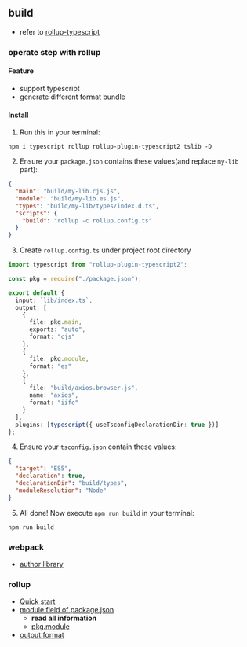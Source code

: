 ## build

* refer to [rollup-typescript](https://gist.github.com/aleclarson/9900ed2a9a3119d865286b218e14d226)

### operate step with rollup

#### Feature

* support typescript
* generate different format bundle

#### Install

1. Run this in your terminal:

```shell
npm i typescript rollup rollup-plugin-typescript2 tslib -D
```

2. Ensure your `package.json` contains these values(and replace `my-lib` part):

```json
{
  "main": "build/my-lib.cjs.js",
  "module": "build/my-lib.es.js",
  "types": "build/my-lib/types/index.d.ts",
  "scripts": {
    "build": "rollup -c rollup.config.ts"
  }
}
```

3. Create `rollup.config.ts` under project root directory

```typescript
import typescript from "rollup-plugin-typescript2";

const pkg = require("./package.json");

export default {
  input: `lib/index.ts`,
  output: [
    {
      file: pkg.main,
      exports: "auto",
      format: "cjs"
    },
    {
      file: pkg.module,
      format: "es"
    },
    {
      file: "build/axios.browser.js",
      name: "axios",
      format: "iife"
    }
  ],
  plugins: [typescript({ useTsconfigDeclarationDir: true })]
};
```

4. Ensure your `tsconfig.json` contain these values:

```json
{
  "target": "ES5",
  "declaration": true,
  "declarationDir": "build/types",
  "moduleResolution": "Node"
}
```

5. All done! Now execute `npm run build` in your terminal:

```shell
npm run build
```

### webpack

* [author library](https://webpack.js.org/guides/author-libraries/)

### rollup

* [Quick start](https://rollupjs.org/guide/en/#quick-start)
* [module field of package.json](https://stackoverflow.com/questions/42708484/what-is-the-module-package-json-field-for)
  * **read all information**
  * [pkg.module](https://github.com/rollup/rollup/wiki/pkg.module)
* [output.format](https://rollupjs.org/guide/en/#outputformat)

